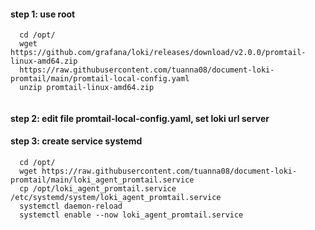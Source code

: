 #### step 1: use root

```
  cd /opt/
  wget https://github.com/grafana/loki/releases/download/v2.0.0/promtail-linux-amd64.zip
  https://raw.githubusercontent.com/tuanna08/document-loki-promtail/main/promtail-local-config.yaml
  unzip promtail-linux-amd64.zip 
  
```
#### step 2: edit file promtail-local-config.yaml, set loki url server

#### step 3: create service systemd

```
  cd /opt/
  wget https://raw.githubusercontent.com/tuanna08/document-loki-promtail/main/loki_agent_promtail.service
  cp /opt/loki_agent_promtail.service /etc/systemd/system/loki_agent_promtail.service
  systemctl daemon-reload
  systemctl enable --now loki_agent_promtail.service
```
